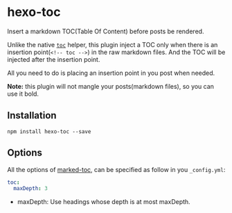 # hexo-toc

Insert a markdown TOC(Table Of Content) before posts be rendered. 

Unlike the native [`toc`](http://hexo.io/docs/helpers.html#toc) helper, this plugin inject a TOC only when there is an insertion point(`<!-- toc -->`) in the raw markdown files. And the TOC will be injected after the insertion point. 

All you need to do is placing an insertion point in you post when needed. 

**Note:** this plugin will not mangle your posts(markdown files), so you can use it bold.

## Installation

```node
npm install hexo-toc --save
```

## Options

All the options of [marked-toc](https://github.com/jonschlinkert/marked-toc#options), 
can be specified as follow in you `_config.yml`:

```yaml
toc:
  maxDepth: 3
```

- maxDepth: Use headings whose depth is at most maxDepth.
